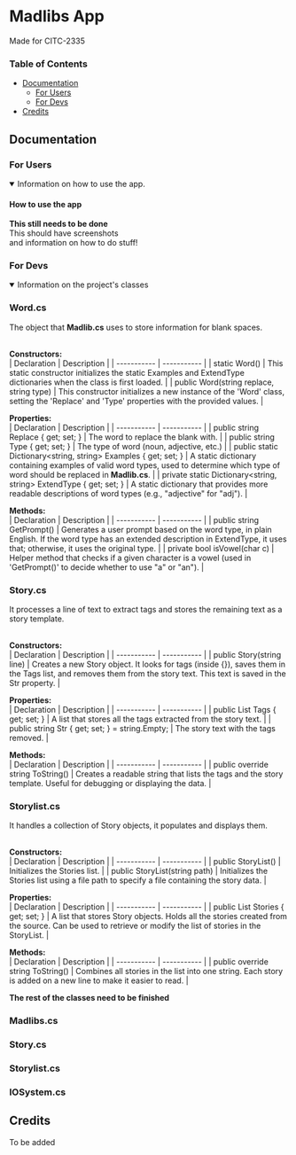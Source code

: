 # Madlibs App
Made for CITC-2335
### Table of Contents
- [Documentation](#documentation)
  - [For Users](#for-users)
  - [For Devs](#for-devs)
- [Credits](#credits)

## Documentation

### For Users
<details open>

<summary>Information on how to use the app.</summary>

#### How to use the app
**This still needs to be done**<br/>This should have screenshots <br/> and information on how to do stuff!
</details>

### For Devs
<details open>

<summary>Information on the project's classes</summary>

### Word.cs
The object that **Madlib.cs** uses to store information for blank spaces.<br/><br/>

**Constructors:**<br/>
| Declaration | Description |
| ----------- | ----------- |
| static Word() | This static constructor initializes the static Examples and ExtendType dictionaries when the class is first loaded. |
| public Word(string replace, string type) | This constructor initializes a new instance of the 'Word' class, setting the 'Replace' and 'Type' properties with the provided values. |

**Properties:**<br/>
| Declaration | Description |
| ----------- | ----------- |
| public string Replace { get; set; } | The word to replace the blank with. |
| public string Type { get; set; } | The type of word (noun, adjective, etc.) |
| public static Dictionary<string, string> Examples { get; set; } | A static dictionary containing examples of valid word types, used to determine which type of word should be replaced in **Madlib.cs**. |
| private static Dictionary<string, string> ExtendType { get; set; } | A static dictionary that provides more readable descriptions of word types (e.g., "adjective" for "adj"). |

**Methods:**<br/>
| Declaration | Description |
| ----------- | ----------- |
| public string GetPrompt() | Generates a user prompt based on the word type, in plain English. If the word type has an extended description in ExtendType, it uses that; otherwise, it uses the original type. |
| private bool isVowel(char c) | Helper method that checks if a given character is a vowel (used in 'GetPrompt()' to decide whether to use "a" or "an"). |

### Story.cs
It processes a line of text to extract tags and stores the remaining text as a story template.<br/><br/>

**Constructors:**<br/>
| Declaration | Description |
| ----------- | ----------- |
| public Story(string line) | Creates a new Story object. It looks for tags (inside {}), saves them in the Tags list, and removes them from the story text. This text is saved in the Str property. |

**Properties:**<br/>
| Declaration | Description |
| ----------- | ----------- |
| public List<string> Tags { get; set; } | A list that stores all the tags extracted from the story text. |
| public string Str { get; set; } = string.Empty; | The story text with the tags removed. |

**Methods:**<br/>
| Declaration | Description |
| ----------- | ----------- |
| public override string ToString() | Creates a readable string that lists the tags and the story template. Useful for debugging or displaying the data. |

### Storylist.cs
It handles a collection of Story objects, it populates and displays them.<br/><br/>

**Constructors:**<br/>
| Declaration | Description |
| ----------- | ----------- |
| public StoryList() | Initializes the Stories list. |
| public StoryList(string path) | Initializes the Stories list using a file path to specify a file containing the story data. |

**Properties:**<br/>
| Declaration | Description |
| ----------- | ----------- |
| public List<Story> Stories { get; set; } | A list that stores Story objects. Holds all the stories created from the source. Can be used to retrieve or modify the list of stories in the StoryList. |

**Methods:**<br/>
| Declaration | Description |
| ----------- | ----------- |
| public override string ToString() | Combines all stories in the list into one string. Each story is added on a new line to make it easier to read. |

**The rest of the classes need to be finished**

### Madlibs.cs

### Story.cs

### Storylist.cs

### IOSystem.cs

</details>

## Credits

To be added

